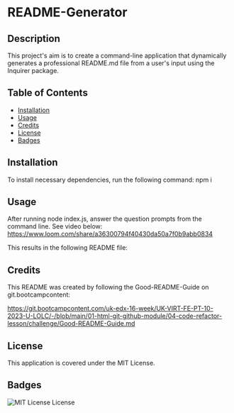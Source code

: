
# README-Generator

## Description
This project's aim is to create a command-line application that dynamically generates a professional README.md file from a user's input using the Inquirer package.

## Table of Contents
- [Installation](#installation)
- [Usage](#usage)
- [Credits](#credits)
- [License](#license)
- [Badges](#badges)

## Installation
To install necessary dependencies, run the following command:
npm i

## Usage
After running node index.js, answer the question prompts from the command line. See video below:
https://www.loom.com/share/a36300794f40430da50a7f0b9abb0834

This results in the following README file:


## Credits

This README was created by following the Good-README-Guide on git.bootcampcontent:

https://git.bootcampcontent.com/uk-edx-16-week/UK-VIRT-FE-PT-10-2023-U-LOLC/-/blob/main/01-html-git-github-module/04-code-refactor-lesson/challenge/Good-README-Guide.md

## License
This application is covered under the MIT License.

## Badges
![MIT License License](https://img.shields.io/badge/license-MIT%20License-brightgreen.svg)

